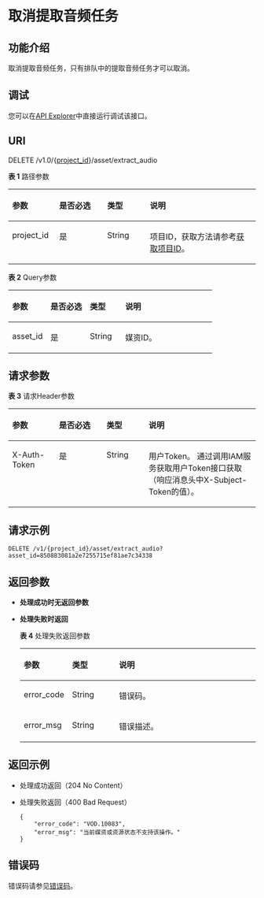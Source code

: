 # 取消提取音频任务<a name="vod_04_0193"></a>

## 功能介绍<a name="section158014206525"></a>

取消提取音频任务，只有排队中的提取音频任务才可以取消。

## 调试<a name="section151587152252"></a>

您可以在[API Explorer](https://apiexplorer.developer.huaweicloud.com/apiexplorer/doc?product=VOD&api=deleteExtractAudioTask)中直接运行调试该接口。

## URI<a name="section125811520145218"></a>

DELETE /v1.0/\{[project\_id](获取项目ID.md)\}/asset/extract\_audio

**表 1**  路径参数

<a name="table6869913124919"></a>
<table><thead align="left"><tr id="vod_04_0196_row58691013184917"><th class="cellrowborder" valign="top" width="18.98%" id="mcps1.2.5.1.1"><p id="vod_04_0196_p18869171324920"><a name="vod_04_0196_p18869171324920"></a><a name="vod_04_0196_p18869171324920"></a>参数</p>
</th>
<th class="cellrowborder" valign="top" width="19.400000000000002%" id="mcps1.2.5.1.2"><p id="vod_04_0196_p16174217193312"><a name="vod_04_0196_p16174217193312"></a><a name="vod_04_0196_p16174217193312"></a>是否必选</p>
</th>
<th class="cellrowborder" valign="top" width="17.299999999999997%" id="mcps1.2.5.1.3"><p id="vod_04_0196_p1386920134497"><a name="vod_04_0196_p1386920134497"></a><a name="vod_04_0196_p1386920134497"></a>类型</p>
</th>
<th class="cellrowborder" valign="top" width="44.32%" id="mcps1.2.5.1.4"><p id="vod_04_0196_p1386931394910"><a name="vod_04_0196_p1386931394910"></a><a name="vod_04_0196_p1386931394910"></a>说明</p>
</th>
</tr>
</thead>
<tbody><tr id="vod_04_0196_row1586931374911"><td class="cellrowborder" valign="top" width="18.98%" headers="mcps1.2.5.1.1 "><p id="vod_04_0196_p14253192105011"><a name="vod_04_0196_p14253192105011"></a><a name="vod_04_0196_p14253192105011"></a>project_id</p>
</td>
<td class="cellrowborder" valign="top" width="19.400000000000002%" headers="mcps1.2.5.1.2 "><p id="vod_04_0196_p18172181763318"><a name="vod_04_0196_p18172181763318"></a><a name="vod_04_0196_p18172181763318"></a>是</p>
</td>
<td class="cellrowborder" valign="top" width="17.299999999999997%" headers="mcps1.2.5.1.3 "><p id="vod_04_0196_p62548235018"><a name="vod_04_0196_p62548235018"></a><a name="vod_04_0196_p62548235018"></a>String</p>
</td>
<td class="cellrowborder" valign="top" width="44.32%" headers="mcps1.2.5.1.4 "><p id="vod_04_0196_p0254323500"><a name="vod_04_0196_p0254323500"></a><a name="vod_04_0196_p0254323500"></a>项目ID，获取方法请参考<a href="https://support.huaweicloud.com/usermanual-vod/vod_01_0058.html" target="_blank" rel="noopener noreferrer">获取项目ID</a>。</p>
</td>
</tr>
</tbody>
</table>

**表 2**  Query参数

<a name="zh-cn_topic_0128109932_zh-cn_topic_0127930921_table171512255292"></a>
<table><thead align="left"><tr id="zh-cn_topic_0128109932_zh-cn_topic_0127930921_row48218256295"><th class="cellrowborder" valign="top" width="18.77%" id="mcps1.2.5.1.1"><p id="zh-cn_topic_0128109932_zh-cn_topic_0127930921_p382525172912"><a name="zh-cn_topic_0128109932_zh-cn_topic_0127930921_p382525172912"></a><a name="zh-cn_topic_0128109932_zh-cn_topic_0127930921_p382525172912"></a>参数</p>
</th>
<th class="cellrowborder" valign="top" width="19.36%" id="mcps1.2.5.1.2"><p id="p1529143116611"><a name="p1529143116611"></a><a name="p1529143116611"></a>是否必选</p>
</th>
<th class="cellrowborder" valign="top" width="17.29%" id="mcps1.2.5.1.3"><p id="zh-cn_topic_0128109932_zh-cn_topic_0127930921_p782925162917"><a name="zh-cn_topic_0128109932_zh-cn_topic_0127930921_p782925162917"></a><a name="zh-cn_topic_0128109932_zh-cn_topic_0127930921_p782925162917"></a>类型</p>
</th>
<th class="cellrowborder" valign="top" width="44.58%" id="mcps1.2.5.1.4"><p id="zh-cn_topic_0128109932_zh-cn_topic_0127930921_p782725172910"><a name="zh-cn_topic_0128109932_zh-cn_topic_0127930921_p782725172910"></a><a name="zh-cn_topic_0128109932_zh-cn_topic_0127930921_p782725172910"></a>说明</p>
</th>
</tr>
</thead>
<tbody><tr id="zh-cn_topic_0128109932_zh-cn_topic_0127930921_row12828257296"><td class="cellrowborder" valign="top" width="18.77%" headers="mcps1.2.5.1.1 "><p id="zh-cn_topic_0128109932_zh-cn_topic_0127930921_p11821125102918"><a name="zh-cn_topic_0128109932_zh-cn_topic_0127930921_p11821125102918"></a><a name="zh-cn_topic_0128109932_zh-cn_topic_0127930921_p11821125102918"></a>asset_id</p>
</td>
<td class="cellrowborder" valign="top" width="19.36%" headers="mcps1.2.5.1.2 "><p id="p1928913311264"><a name="p1928913311264"></a><a name="p1928913311264"></a>是</p>
</td>
<td class="cellrowborder" valign="top" width="17.29%" headers="mcps1.2.5.1.3 "><p id="zh-cn_topic_0128109932_zh-cn_topic_0127930921_p1182182516295"><a name="zh-cn_topic_0128109932_zh-cn_topic_0127930921_p1182182516295"></a><a name="zh-cn_topic_0128109932_zh-cn_topic_0127930921_p1182182516295"></a>String</p>
</td>
<td class="cellrowborder" valign="top" width="44.58%" headers="mcps1.2.5.1.4 "><p id="zh-cn_topic_0128109932_zh-cn_topic_0127930921_p1831025192916"><a name="zh-cn_topic_0128109932_zh-cn_topic_0127930921_p1831025192916"></a><a name="zh-cn_topic_0128109932_zh-cn_topic_0127930921_p1831025192916"></a>媒资ID。</p>
</td>
</tr>
</tbody>
</table>

## 请求参数<a name="section175862200529"></a>

**表 3**  请求Header参数

<a name="HeaderParameter"></a>
<table><thead align="left"><tr id="vod_04_0196_row1359311223199"><th class="cellrowborder" valign="top" width="18.89%" id="mcps1.2.5.1.1"><p id="vod_04_0196_p959302213191"><a name="vod_04_0196_p959302213191"></a><a name="vod_04_0196_p959302213191"></a>参数</p>
</th>
<th class="cellrowborder" valign="top" width="19.23%" id="mcps1.2.5.1.2"><p id="vod_04_0196_p10968335203313"><a name="vod_04_0196_p10968335203313"></a><a name="vod_04_0196_p10968335203313"></a>是否必选</p>
</th>
<th class="cellrowborder" valign="top" width="17.04%" id="mcps1.2.5.1.3"><p id="vod_04_0196_p6594132291914"><a name="vod_04_0196_p6594132291914"></a><a name="vod_04_0196_p6594132291914"></a>类型</p>
</th>
<th class="cellrowborder" valign="top" width="44.84%" id="mcps1.2.5.1.4"><p id="vod_04_0196_p1659492213198"><a name="vod_04_0196_p1659492213198"></a><a name="vod_04_0196_p1659492213198"></a>说明</p>
</th>
</tr>
</thead>
<tbody><tr id="vod_04_0196_row5593132218192"><td class="cellrowborder" valign="top" width="18.89%" headers="mcps1.2.5.1.1 "><p id="vod_04_0196_p959417226199"><a name="vod_04_0196_p959417226199"></a><a name="vod_04_0196_p959417226199"></a>X-Auth-Token</p>
</td>
<td class="cellrowborder" valign="top" width="19.23%" headers="mcps1.2.5.1.2 "><p id="vod_04_0196_p189688351336"><a name="vod_04_0196_p189688351336"></a><a name="vod_04_0196_p189688351336"></a>是</p>
</td>
<td class="cellrowborder" valign="top" width="17.04%" headers="mcps1.2.5.1.3 "><p id="vod_04_0196_p5594132231911"><a name="vod_04_0196_p5594132231911"></a><a name="vod_04_0196_p5594132231911"></a>String</p>
</td>
<td class="cellrowborder" valign="top" width="44.84%" headers="mcps1.2.5.1.4 "><p id="vod_04_0196_p1159416229196"><a name="vod_04_0196_p1159416229196"></a><a name="vod_04_0196_p1159416229196"></a>用户Token。 通过调用IAM服务获取用户Token接口获取（响应消息头中X-Subject-Token的值）。</p>
</td>
</tr>
</tbody>
</table>

## 请求示例<a name="section1260515535914"></a>

```
DELETE /v1/{project_id}/asset/extract_audio?asset_id=850883081a2e7255715ef81ae7c34338
```

## 返回参数<a name="section45891320105210"></a>

-   **处理成功时无返回参数**
-   **处理失败时返回**

    **表 4**  处理失败返回参数

    <a name="table8107146194412"></a>
    <table><thead align="left"><tr id="row16107862441"><th class="cellrowborder" valign="top" width="20.03%" id="mcps1.2.4.1.1"><p id="p1412466124414"><a name="p1412466124414"></a><a name="p1412466124414"></a>参数</p>
    </th>
    <th class="cellrowborder" valign="top" width="19.97%" id="mcps1.2.4.1.2"><p id="p121241568444"><a name="p121241568444"></a><a name="p121241568444"></a>类型</p>
    </th>
    <th class="cellrowborder" valign="top" width="60%" id="mcps1.2.4.1.3"><p id="p1312414674420"><a name="p1312414674420"></a><a name="p1312414674420"></a>说明</p>
    </th>
    </tr>
    </thead>
    <tbody><tr id="row13124116124413"><td class="cellrowborder" valign="top" width="20.03%" headers="mcps1.2.4.1.1 "><p id="p11240634415"><a name="p11240634415"></a><a name="p11240634415"></a>error_code</p>
    </td>
    <td class="cellrowborder" valign="top" width="19.97%" headers="mcps1.2.4.1.2 "><p id="p414018615446"><a name="p414018615446"></a><a name="p414018615446"></a>String</p>
    </td>
    <td class="cellrowborder" valign="top" width="60%" headers="mcps1.2.4.1.3 "><p id="p161241669445"><a name="p161241669445"></a><a name="p161241669445"></a>错误码。</p>
    </td>
    </tr>
    <tr id="row01401168446"><td class="cellrowborder" valign="top" width="20.03%" headers="mcps1.2.4.1.1 "><p id="p171409604412"><a name="p171409604412"></a><a name="p171409604412"></a>error_msg</p>
    </td>
    <td class="cellrowborder" valign="top" width="19.97%" headers="mcps1.2.4.1.2 "><p id="p91404614444"><a name="p91404614444"></a><a name="p91404614444"></a>String</p>
    </td>
    <td class="cellrowborder" valign="top" width="60%" headers="mcps1.2.4.1.3 "><p id="p16140666447"><a name="p16140666447"></a><a name="p16140666447"></a>错误描述。</p>
    </td>
    </tr>
    </tbody>
    </table>


## 返回示例<a name="section15593720135214"></a>

-   处理成功返回（204 No Content）
-   处理失败返回（400 Bad Request）

    ```
    {
        "error_code": "VOD.10083",
        "error_msg": "当前媒资或资源状态不支持该操作。"
    }
    ```


## 错误码<a name="section859662016521"></a>

错误码请参见[错误码](错误码.md)。

